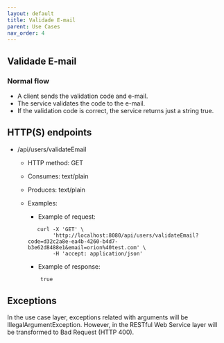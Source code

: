```yaml
---
layout: default
title: Validade E-mail
parent: Use Cases
nav_order: 4
---
```


## Validade E-mail

### Normal flow

* A client sends the validation code and e-mail.
* The service validates the code to the e-mail.
* If the validation code is correct, the service returns just a string true.

## HTTP(S) endpoints

* /api/users/validateEmail
    * HTTP method: GET
    * Consumes: text/plain
    * Produces: text/plain
    * Examples:

        * Example of request:
        ```shell
           curl -X 'GET' \
                'http://localhost:8080/api/users/validateEmail?code=d32c2a8e-ea4b-4260-b4d7-b3e62d8488e1&email=orion%40test.com' \
                -H 'accept: application/json'
        ```
        * Example of response:
        ```txt
            true
        ```
## Exceptions

In the use case layer, exceptions related with arguments will be
IllegalArgumentException. However, in the RESTful Web Service layer will be
transformed to Bad Request (HTTP 400).

